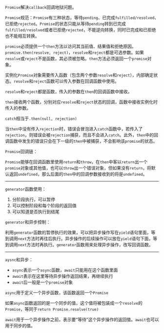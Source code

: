 `Promise`解决`callback`回调地狱问题。

`Promise`规范：`Promise`有三种状态，等待`pending`、已完成`fulfilled/resolved`、已拒绝`rejected`。`Promise`的状态只能从等待`pending`转到已完成`fulfilled/resolved`或者已拒绝`rejected`，不能逆向转换，同时已完成和已拒绝也不能相互转换。

`promise`必须提供一个`then`方法以访问其当前值、结果值和拒绝原因。`promise.then(resolve, reject)`，`resolve`和`reject`都是可选参数。如果`resolve`或`reject`不是函数，其必须被忽略。`then`方法必须返回一个`promise`对象。

实例化`Promise`对象需要传入函数（包含两个参数`resolve`和`reject`），内部确定状态。`resolve`和`reject`函数可以传入参数在回调函数中使用。

`resolve`和`reject`都是函数，传入的参数在`then`的回调函数中接收。

`then`接收两个函数，分别对应`resolve`和`reject`状态的回调，函数中接收实例化时传入的参数。

`catch`相当于`.then(null, rejection)`

当`then`中没有传入`rejection`时，错误会冒泡进入`catch`函数中，若传入了`rejection`，则错误会被`rejection`捕获，而且不会进入`catch`。此外，`then`中的回调函数中发生的错误只会在下一级的`then`中被捕获，不会影响该`promise`的状态。

`Promise`回调链：

`Promise`能够在回调函数里使用`return`和`throw`，在`then`中客以`return`出一个`promise`对象或其他值，也可以`throw`出一个错误对象，但如果没有`return`，将默认返回`undefined`，那么后面的`then`中的回调参数接收到的将是`undefined`。

-------------------

`generator`函数使用：

1. 分阶段执行，可以暂停
2. 可以控制阶段和每个阶段的返回值
3. 可以知道是否执行到结尾

`generator`和异步控制：

利用`generator`函数的暂停执行的效果，可以把异步操作写在`yield`语句里面，等到调用`next`方法时再往后执行。异步操作的后续操作可以放在`yield`语句下面，等到调用`next`方法时再执行。`generator`函数用来处理异步操作，改写回调函数。

-------------------

`aysnc`和异步：

- `async`表示一个`async`函数，`await`只能用在这个函数里面
- `await`表示在这里等待异步操作返回结果，再继续执行
- `await`后一般是一个`promise`对象


`async`用于定义一个异步函数，该函数返回一个`Promise`

如果`async`函数返回的是一个同步的值，这个值将被包装成一个`resolve`的`Promise`，等同于`return Promise.resolve(true)`

`await`用于一个异步操作之前，表示要“等待”这个异步操作的返回值。`await`也可以用于同步的值。




